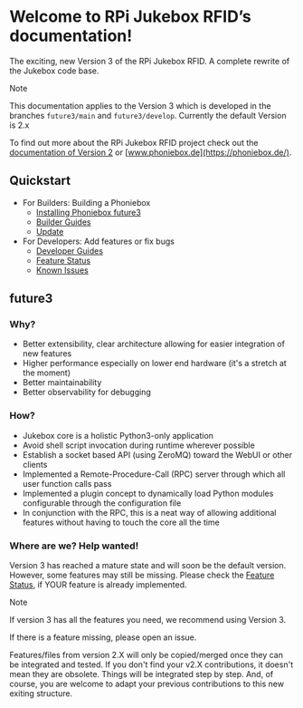 # Welcome to RPi Jukebox RFID’s documentation!

The exciting, new Version 3 of the RPi Jukebox RFID. A complete rewrite of the Jukebox code base.

> [!NOTE]
> This documentation applies to the Version 3 which is developed in the branches `future3/main` and `future3/develop`. Currently the default Version is 2.x

To find out more about the RPi Jukebox RFID
project check out the [documentation of Version 2](https://github.com/MiczFlor/RPi-Jukebox-RFID) or [www.phoniebox.de](https://phoniebox.de/).

## Quickstart

* For Builders: Building a Phoniebox
  * [Installing Phoniebox future3](./builders/installation.md)
  * [Builder Guides](./builders/README.md)
  * [Update](./builders/update.md)
* For Developers: Add features or fix bugs
  * [Developer Guides](./developers/README.md)
  * [Feature Status](./developers/status.md)
  * [Known Issues](./developers/known-issues.md)

## future3

### Why?

* Better extensibility, clear architecture allowing for easier integration of new features
* Higher performance especially on lower end hardware (it's a stretch at the moment)
* Better maintainability
* Better observability for debugging

### How?

* Jukebox core is a holistic Python3-only application
* Avoid shell script invocation during runtime wherever possible
* Establish a socket based API (using ZeroMQ) toward the WebUI or other clients
* Implemented a Remote-Procedure-Call (RPC) server through which all user function calls pass
* Implemented a plugin concept to dynamically load Python modules configurable through the configuration file
* In conjunction with the RPC, this is a neat way of allowing additional features without having to touch the core all the time

### Where are we? Help wanted!

Version 3 has reached a mature state and will soon be the default version.
However, some features may still be missing. Please check the [Feature Status](./developers/status.md), if YOUR feature is already implemented.

> [!NOTE] 
> If version 3 has all the features you need, we recommend using Version 3.

If there is a feature missing, please open an issue.

Features/files from version 2.X will only be copied/merged once they can be integrated and tested.
If you don't find your v2.X contributions, it doesn't mean they are obsolete. Things will be integrated step by step.
And, of course, you are welcome to adapt your previous contributions to this new exiting structure.
